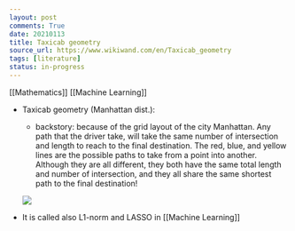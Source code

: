 ```yaml
---
layout: post
comments: True
date: 20210113
title: Taxicab geometry
source_url: https://www.wikiwand.com/en/Taxicab_geometry
tags: [literature]
status: in-progress
---
```


[[Mathematics]] [[Machine Learning]]

-   Taxicab geometry (Manhattan dist.):

    -   backstory: because of the grid layout of the city Manhattan. Any path that the driver take, will take the same number of intersection and length to reach to the final destination. The red, blue, and yellow lines are the possible paths to take from a point into another. Although they are all different, they both have the same total length and number of intersection, and they all share the same shortest path to the final destination!

    ![](https://upload.wikimedia.org/wikipedia/commons/thumb/0/08/Manhattan_distance.svg/400px-Manhattan_distance.svg.png)

-   It is called also L1-norm and LASSO in [[Machine Learning]]
